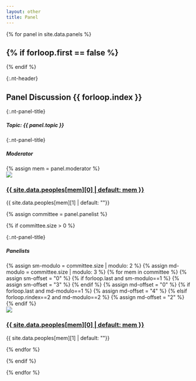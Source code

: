 ```yaml
---
layout: other
title: Panel
---
```


{% for panel in site.data.panels %}

{% if forloop.first == false %}
------
{% endif %}

<a id="panel-{{ forloop.index }}"></a>

{:.nt-header}
## Panel Discussion {{ forloop.index }}

<!-- {:.text-center}
### {{ panel.time }} -->

{:.nt-panel-title}
##### Topic: _{{ panel.topic }}_

{:.nt-panel-title}
##### Moderator

<div class="row">
{% assign mem = panel.moderator %}
<div class="off-3 off-0-medium col-6 col-12-medium">
    <div class="row">
        <div class="col-3">
            <img class="img-fuild" style="max-width: 120px; max-height: auto;" src="{{ site.baseurl }}/images/peoples/{{ site.data.peoples[mem][3] | default: "avtar.png" }}?{{ site.time | date: "%s" }}">
        </div>
        <div class="col-9">
            <div class="nt-feature-pad">
                <h3><a href="{{ site.data.peoples[mem][2] | default: "#" }}" target="_blank">{{ site.data.peoples[mem][0] | default: mem }}</a></h3>
                <p>{{ site.data.peoples[mem][1] | default: ""}}</p>
            </div>
        </div>
    </div>
</div>
</div>

{% assign committee = panel.panelist %}

{% if committee.size > 0 %}

{:.nt-panel-title}
##### Panelists
<div class=row>
{% assign sm-modulo = committee.size | modulo: 2 %}
{% assign md-modulo = committee.size | modulo: 3 %}
{% for mem in committee %}
{% assign sm-offset = "0" %}
{% if forloop.last and sm-modulo==1 %}
{% assign sm-offset = "3" %}
{% endif %}
{% assign md-offset = "0" %}
{% if forloop.last and md-modulo==1 %}
{% assign md-offset = "4" %}
{% elsif forloop.rindex==2 and md-modulo==2 %}
{% assign md-offset = "2" %}
{% endif %}
<div class="col-6 col-12-medium">
    <div class="row">
        <div class="col-3">
            <img class="img-fuild" style="max-width: 120px; max-height: auto;" src="{{ site.baseurl }}/images/peoples/{{ site.data.peoples[mem][3] | default: "avtar.png" }}?{{ site.time | date: "%s" }}"> 
        </div>
        <div class="col-9">
            <div class="nt-feature-pad">
                <h3><a href="{{ site.data.peoples[mem][2] | default: "#" }}" target="_blank">{{ site.data.peoples[mem][0] | default: mem }}</a></h3>
                <p>{{ site.data.peoples[mem][1] | default: ""}}</p>
            </div>
        </div>
    </div>
</div>
{% endfor %}
</div>

{% endif %}

{% endfor %}
